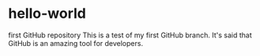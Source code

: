 # hello-world
first GitHub repository
This is a test of my first GitHub branch.
It's said that GitHub is an amazing tool for developers.

